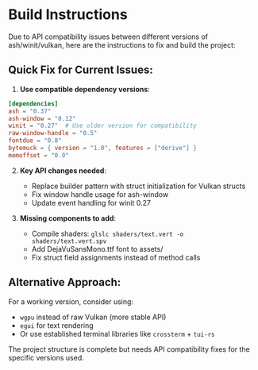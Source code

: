 # Build Instructions

Due to API compatibility issues between different versions of ash/winit/vulkan, here are the instructions to fix and build the project:

## Quick Fix for Current Issues:

1. **Use compatible dependency versions**:
```toml
[dependencies]
ash = "0.37"
ash-window = "0.12" 
winit = "0.27"  # Use older version for compatibility
raw-window-handle = "0.5"
fontdue = "0.8"
bytemuck = { version = "1.0", features = ["derive"] }
memoffset = "0.9"
```

2. **Key API changes needed**:
   - Replace builder pattern with struct initialization for Vulkan structs
   - Fix window handle usage for ash-window
   - Update event handling for winit 0.27

3. **Missing components to add**:
   - Compile shaders: `glslc shaders/text.vert -o shaders/text.vert.spv`
   - Add DejaVuSansMono.ttf font to assets/
   - Fix struct field assignments instead of method calls

## Alternative Approach:

For a working version, consider using:
- `wgpu` instead of raw Vulkan (more stable API)
- `egui` for text rendering 
- Or use established terminal libraries like `crossterm` + `tui-rs`

The project structure is complete but needs API compatibility fixes for the specific versions used.